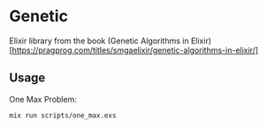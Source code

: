 # Genetic

Elixir library from the book (Genetic Algorithms in Elixir)[https://pragprog.com/titles/smgaelixir/genetic-algorithms-in-elixir/]

## Usage

One Max Problem:

```
mix run scripts/one_max.exs
```
